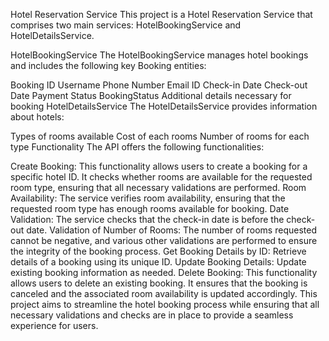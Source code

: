 Hotel Reservation Service
This project is a Hotel Reservation Service that comprises two main services: HotelBookingService and HotelDetailsService.

HotelBookingService
The HotelBookingService manages hotel bookings and includes the following key Booking entities:

Booking ID
Username
Phone Number
Email ID
Check-in Date
Check-out Date
Payment Status
BookingStatus
Additional details necessary for booking
HotelDetailsService
The HotelDetailsService provides information about hotels:

Types of rooms available
Cost of each rooms
Number of rooms for each type
Functionality
The API offers the following functionalities:

Create Booking: This functionality allows users to create a booking for a specific hotel ID. It checks whether rooms are available for the requested room type, ensuring that all necessary validations are performed.
Room Availability: The service verifies room availability, ensuring that the requested room type has enough rooms available for booking.
Date Validation: The service checks that the check-in date is before the check-out date.
Validation of Number of Rooms: The number of rooms requested cannot be negative, and various other validations are performed to ensure the integrity of the booking process.
Get Booking Details by ID: Retrieve details of a booking using its unique ID.
Update Booking Details: Update existing booking information as needed.
Delete Booking: This functionality allows users to delete an existing booking. It ensures that the booking is canceled and the associated room availability is updated accordingly.
This project aims to streamline the hotel booking process while ensuring that all necessary validations and checks are in place to provide a seamless experience for users.
